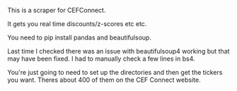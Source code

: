This is a scraper for CEFConnect.

It gets you real time discounts/z-scores etc etc.
 
You need to pip install pandas and beautifulsoup.


Last time I checked there was an issue with beautifulsoup4 working but that may have been fixed. I had to manually check a few lines in bs4.


You're just going to need to set up the directories and then get the tickers you want. Theres about 400 of them on the CEF Connect website.

